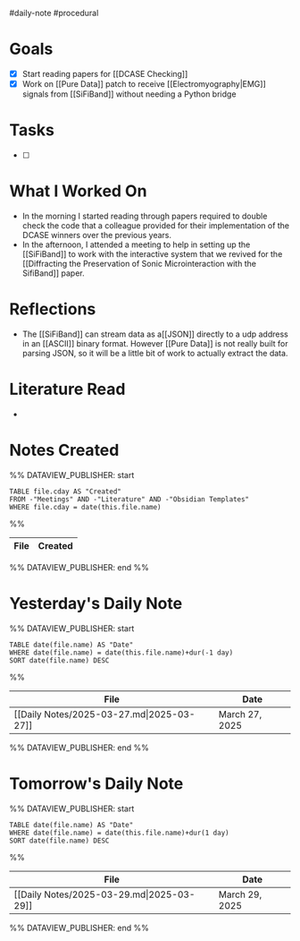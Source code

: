 #daily-note #procedural 

# Goals

- [x] Start reading papers for [[DCASE Checking]]
- [x] Work on [[Pure Data]] patch to receive [[Electromyography|EMG]] signals from [[SiFiBand]] without needing a Python bridge

# Tasks

- [ ] 

# What I Worked On

- In the morning I started reading through papers required to double check the code that a colleague provided for their implementation of the DCASE winners over the previous years.
- In the afternoon, I attended a meeting to help in setting up the [[SiFiBand]] to work with the interactive system that we revived for the [[Diffracting the Preservation of Sonic Microinteraction with the SifiBand]] paper.

# Reflections

- The [[SiFiBand]] can stream data as a[[JSON]] directly to a udp address in an [[ASCII]] binary format. However [[Pure Data]] is not really built for parsing JSON, so it will be a little bit of work to actually extract the data.

# Literature Read

- 

# Notes Created


%% DATAVIEW_PUBLISHER: start
```dataview
TABLE file.cday AS "Created"
FROM -"Meetings" AND -"Literature" AND -"Obsidian Templates"
WHERE file.cday = date(this.file.name)
```
%%

| File | Created |
| ---- | ------- |

%% DATAVIEW_PUBLISHER: end %%

# Yesterday's Daily Note

%% DATAVIEW_PUBLISHER: start
```dataview
TABLE date(file.name) AS "Date"
WHERE date(file.name) = date(this.file.name)+dur(-1 day)
SORT date(file.name) DESC
```
%%

| File                                      | Date           |
| ----------------------------------------- | -------------- |
| [[Daily Notes/2025-03-27.md\|2025-03-27]] | March 27, 2025 |

%% DATAVIEW_PUBLISHER: end %%
# Tomorrow's Daily Note

%% DATAVIEW_PUBLISHER: start
```dataview
TABLE date(file.name) AS "Date"
WHERE date(file.name) = date(this.file.name)+dur(1 day)
SORT date(file.name) DESC
```
%%

| File                                      | Date           |
| ----------------------------------------- | -------------- |
| [[Daily Notes/2025-03-29.md\|2025-03-29]] | March 29, 2025 |

%% DATAVIEW_PUBLISHER: end %%


